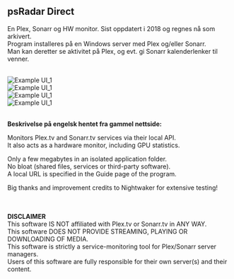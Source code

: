 ﻿## psRadar Direct  

En Plex, Sonarr og HW monitor. Sist oppdatert i 2018 og regnes nå som arkivert.  
Program installeres på en Windows server med Plex og/eller Sonarr.  
Man kan deretter se aktivitet på Plex, og evt. gi Sonarr kalenderlenker til venner.  
   

![Example UI_1](1.png)  
![Example UI_1](2.png)  
![Example UI_1](3.png)  
![Example UI_1](4.png)  
   

**Beskrivelse på engelsk hentet fra gammel nettside:**  

Monitors Plex.tv and Sonarr.tv services via their local API.  
It also acts as a hardware monitor, including GPU statistics.

Only a few megabytes in an isolated application folder.  
No bloat (shared files, services or third-party software).  
A local URL is specified in the Guide page of the program.  

Big thanks and improvement credits to Nightwaker for extensive testing!  
   
   

**DISCLAIMER**  
This software IS NOT affiliated with Plex.tv or Sonarr.tv in ANY WAY.  
This software DOES NOT PROVIDE STREAMING, PLAYING OR DOWNLOADING OF MEDIA.  
This software is strictly a service-monitoring tool for Plex/Sonarr server managers.  
Users of this software are fully responsible for their own server(s) and their content.  